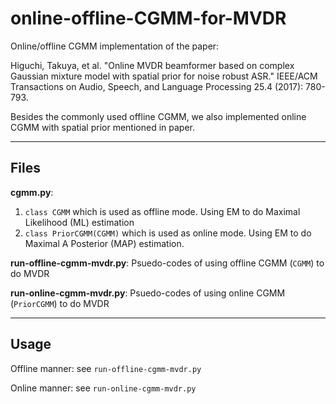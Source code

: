 # online-offline-CGMM-for-MVDR

Online/offline CGMM implementation of the paper:

Higuchi, Takuya, et al. "Online MVDR beamformer based on complex Gaussian mixture model with spatial prior for noise robust ASR." IEEE/ACM Transactions on Audio, Speech, and Language Processing 25.4 (2017): 780-793.

Besides the commonly used offline CGMM, we also implemented online CGMM with spatial prior mentioned in paper.

---
## Files
**cgmm.py**:
1. `class CGMM` which is used as offline mode. Using EM to do Maximal Likelihood (ML) estimation
2. `class PriorCGMM(CGMM)` which is used as online mode. Using EM to do Maximal A Posterior (MAP) estimation.

**run-offline-cgmm-mvdr.py**:
Psuedo-codes of using offline CGMM (`CGMM`) to do MVDR

**run-online-cgmm-mvdr.py**:
Psuedo-codes of using online CGMM (`PriorCGMM`) to do MVDR

---
## Usage

Offline manner: see `run-offline-cgmm-mvdr.py`

Online manner: see `run-online-cgmm-mvdr.py`
